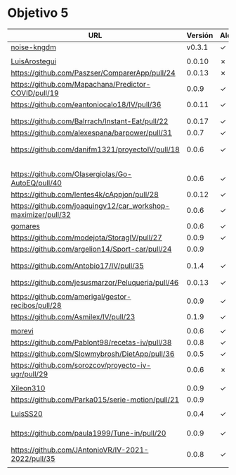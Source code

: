 # Objetivo 5

| URL                                                                 | Versión | Alcanzado |
|---------------------------------------------------------------------|---------|-----------|
| [noise-kngdm](https://github.com/noise-kngdm/music-matcher/pull/26) | v0.3.1  |  ✓        |
| <!-- Enlace de Esturillo98 -->                                      |         |           |
| [LuisArostegui](https://github.com/LuisArostegui/MyWallet/pull/35)  | 0.0.10  | ✗         |
| https://github.com/Paszser/ComparerApp/pull/24                      | 0.0.13  | ✗         |
| https://github.com/Mapachana/Predictor-COVID/pull/19                | 0.0.9   | ✓         |
| https://github.com/eantoniocalo18/IV/pull/36                        | 0.0.11  | ✓         |
| <!-- Enlace de NachoCarher -->                                      |         |           |
| <!-- Enlace de C L A -->                                            |         |           |
| https://github.com/Balrrach/Instant-Eat/pull/22                     | 0.0.17  | ✓         |
| https://github.com/alexespana/barpower/pull/31                      | 0.0.7   | ✓         |
| <!-- Enlace de Javierexmar -->                                      |         |           |
| <!-- Enlace de MarinoFajardo -->                                    |         |           |
| https://github.com/danifm1321/proyectoIV/pull/18                    | 0.0.6   | ✓         |
| <!-- Enlace de josevilchez247 -->                                   |         |           |
| <!-- Enlace de arguellesm -->                                       |         |           |
| <!-- Enlace de DFolchA -->                                          |         |           |
| <!-- Enlace de JaimeGM96 -->                                        |         |           |
| <!-- Enlace de agr8 -->                                             |         |           |
| https://github.com/Olasergiolas/Go-AutoEQ/pull/40                   | 0.0.6   | ✓         |
| https://github.com/lentes4k/cAppjon/pull/28                         | 0.0.12  | ✓         |
| https://github.com/joaquingv12/car_workshop-maximizer/pull/32       | 0.0.6   | ✓         |
| [gomares](https://github.com/gomares/More-mangas/pull/31)           | 0.0.6   | ✓         |
| https://github.com/modejota/StoragIV/pull/27                        | 0.0.9   | ✓         |
| https://github.com/argelion14/Sport-car/pull/24                     | 0.0.9   |           |
| <!-- Enlace de juanmihdz -->                                        |         |           |
| <!-- Enlace de venrra -->                                           |         |           |
| https://github.com/Antobio17/IV/pull/35                             | 0.1.4   | ✓         |
| <!-- Enlace de manujurado1 -->                                      |         |           |
| <!-- Enlace de migueorg -->                                         |         |           |
| https://github.com/jesusmarzor/Peluqueria/pull/46                   | 0.0.13  | ✓         |
| <!-- Enlace de francisco3207 -->                                    |         |           |
| https://github.com/amerigal/gestor-recibos/pull/28                  | 0.0.9   | ✓         |
| https://github.com/Asmilex/IV/pull/23                               | 0.1.9   | ✓         |
| <!-- Enlace de ismaelmontesinos -->                                 |         |           |
| [morevi](https://github.com/morevi/jobcontrol/pull/58)              | 0.0.6   | ✓         |
| https://github.com/Pablont98/recetas-iv/pull/38                     | 0.0.8   | ✓         |
| https://github.com/Slowmybrosh/DietApp/pull/36                      | 0.0.5   | ✓         |
| https://github.com/sorozcov/proyecto-iv-ugr/pull/29                 | 0.0.6   | ✗         |
| <!-- Enlace de jlortega00 -->                                       |         |           |
| [Xileon310](https://github.com/Xileon310/GoParty/pull/39)           | 0.0.9   | ✓         |
| https://github.com/Parka015/serie-motion/pull/21                    | 0.0.9   |           |
| <!-- Enlace de edusegrich -->                                       |         |           |
| [LuisSS20](https://github.com/LuisSS20/DontWait/pull/24)            | 0.0.4   |     ✓     |
| <!-- Enlace de juanfran00 -->                                       |         |           |
| <!-- Enlace de Albertotc99 -->                                      |         |           |
| <!-- Enlace de aleveji -->                                          |         |           |
| https://github.com/paula1999/Tune-in/pull/20                        | 0.0.9   | ✓         |
| <!-- Enlace de xCyal -->                                            |         |           |
| <!-- Enlace de vlljuan99 -->                                        |         |           |
| https://github.com/JAntonioVR/IV-2021-2022/pull/35                  | 0.0.8   | ✓         |
| <!-- Enlace de pablozafra97 -->                                     |         |           |
